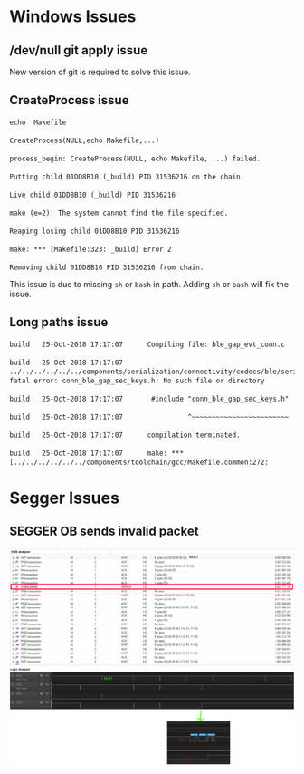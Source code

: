 # Windows Issues

## /dev/null git apply issue

New version of git is required to solve this issue.

## CreateProcess issue

```
echo  Makefile

CreateProcess(NULL,echo Makefile,...)

process_begin: CreateProcess(NULL, echo Makefile, ...) failed.

Putting child 01DD8B10 (_build) PID 31536216 on the chain.

Live child 01DD8B10 (_build) PID 31536216

make (e=2): The system cannot find the file specified.

Reaping losing child 01DD8B10 PID 31536216

make: *** [Makefile:323: _build] Error 2

Removing child 01DD8B10 PID 31536216 from chain.
```

This issue is due to missing `sh` or `bash` in path.
Adding `sh` or `bash` will fix the issue.

## Long paths issue

```
build   25-Oct-2018 17:17:07      Compiling file: ble_gap_evt_conn.c

build   25-Oct-2018 17:17:07      ../../../../../../components/serialization/connectivity/codecs/ble/serializers/ble_gap_evt_conn.c:46:10: fatal error: conn_ble_gap_sec_keys.h: No such file or directory

build   25-Oct-2018 17:17:07       #include "conn_ble_gap_sec_keys.h"

build   25-Oct-2018 17:17:07                ^~~~~~~~~~~~~~~~~~~~~~~~~

build   25-Oct-2018 17:17:07      compilation terminated.

build   25-Oct-2018 17:17:07      make: *** [../../../../../../components/toolchain/gcc/Makefile.common:272:
```

# Segger Issues

## SEGGER OB sends invalid packet

![USB Analyzer](./segger_ob_usb_analyzer.png)
![Logic Analyzer](./segger_ob_logic_analyzer.png)
